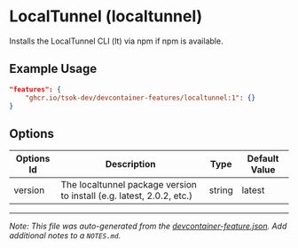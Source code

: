 
# LocalTunnel (localtunnel)

Installs the LocalTunnel CLI (lt) via npm if npm is available.

## Example Usage

```json
"features": {
    "ghcr.io/tsok-dev/devcontainer-features/localtunnel:1": {}
}
```

## Options

| Options Id | Description | Type | Default Value |
|-----|-----|-----|-----|
| version | The localtunnel package version to install (e.g. latest, 2.0.2, etc.) | string | latest |



---

_Note: This file was auto-generated from the [devcontainer-feature.json](https://github.com/tsok-dev/devcontainer-features/blob/main/src/localtunnel/devcontainer-feature.json).  Add additional notes to a `NOTES.md`._
